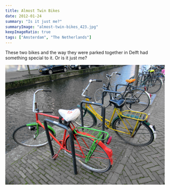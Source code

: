 ```yaml
---
title: Almost Twin Bikes
date: 2012-01-24
summary: "Is it just me?"
summaryImage: "almost-twin-bikes_423.jpg"
keepImageRatio: true
tags: ["Amsterdam", "The Netherlands"]
---
```


These two bikes and the way they were parked together in Delft had something special to it. Or is it just me?

![](almost-twin-bikes_423.jpg)